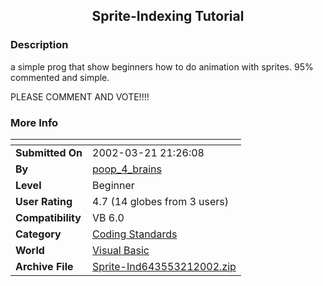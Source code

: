 ﻿<div align="center">

## Sprite\-Indexing Tutorial


</div>

### Description

a simple prog that show beginners how to do animation with sprites. 95% commented and simple.

PLEASE COMMENT AND VOTE!!!!
 
### More Info
 


<span>             |<span>
---                |---
**Submitted On**   |2002-03-21 21:26:08
**By**             |[poop\_4\_brains](https://github.com/Planet-Source-Code/PSCIndex/blob/master/ByAuthor/poop-4-brains.md)
**Level**          |Beginner
**User Rating**    |4.7 (14 globes from 3 users)
**Compatibility**  |VB 6\.0
**Category**       |[Coding Standards](https://github.com/Planet-Source-Code/PSCIndex/blob/master/ByCategory/coding-standards__1-43.md)
**World**          |[Visual Basic](https://github.com/Planet-Source-Code/PSCIndex/blob/master/ByWorld/visual-basic.md)
**Archive File**   |[Sprite\-Ind643553212002\.zip](https://github.com/Planet-Source-Code/poop-4-brains-sprite-indexing-tutorial__1-32938/archive/master.zip)








